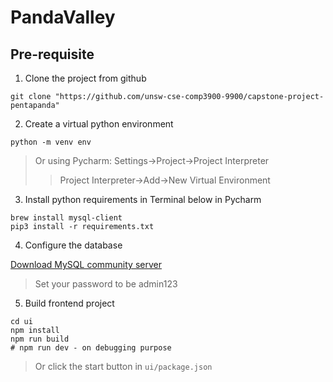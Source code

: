 # PandaValley

## Pre-requisite

1. Clone the project from github

```shell script
git clone "https://github.com/unsw-cse-comp3900-9900/capstone-project-pentapanda"
```

2. Create a virtual python environment

```shell script
python -m venv env
```

> Or using Pycharm: Settings->Project->Project Interpreter
>> Project Interpreter->Add->New Virtual Environment

3. Install python requirements in Terminal below in Pycharm

```shell script
brew install mysql-client
pip3 install -r requirements.txt
```

4. Configure the database

[Download MySQL community server](https://dev.mysql.com/downloads/mysql/)

> Set your password to be admin123

5. Build frontend project

```shell script
cd ui
npm install
npm run build
# npm run dev - on debugging purpose
```

> Or click the start button in `ui/package.json`
